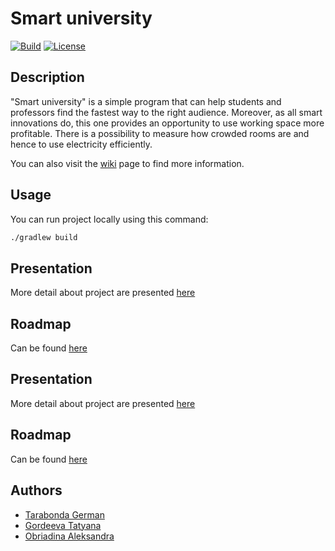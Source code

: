 # Smart university
[![Build](https://github.com/xbreathoflife/se-course-2021/actions/workflows/build.yml/badge.svg)](https://github.com/xbreathoflife/se-course-2021/actions/workflows/build.yml)
[![License](https://img.shields.io/badge/License-Apache_2.0-blue.svg)](https://opensource.org/licenses/Apache-2.0)

## Description

"Smart university" is a simple program that can help students and professors find the fastest way to the right audience.
Moreover, as all smart innovations do, this one provides an opportunity to use working space more profitable.
There is a possibility to measure how crowded rooms are and hence to use electricity efficiently.

You can also visit the [wiki](https://github.com/xbreathoflife/se-course-2021/wiki) page to find more information.

## Usage
You can run project locally using this command:
```bash
./gradlew build
```

## Presentation

More detail about project are presented [here](https://docs.google.com/presentation/d/1Wpw_my4mmOnnsPz0uM-tKRR_Cz3yJxvJiGZvk23Va1k/edit?usp=sharing)

## Roadmap

Can be found [here](https://www.yumpu.com/en/document/read/65980584/roadmap)

## Presentation

More detail about project are presented [here](https://docs.google.com/presentation/d/1Wpw_my4mmOnnsPz0uM-tKRR_Cz3yJxvJiGZvk23Va1k/edit?usp=sharing)

## Roadmap

Can be found [here](https://www.yumpu.com/en/document/read/65980584/roadmap)

## Authors
- [Tarabonda German](http://t.me/kot239)
- [Gordeeva Tatyana](http://t.me/sarnatk)
- [Obriadina Aleksandra](http://t.me/enotik30)
